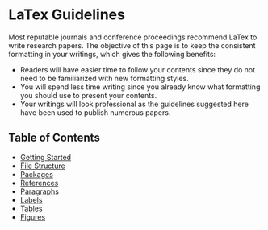LaTex Guidelines
=====

Most reputable journals and conference proceedings recommend LaTex to write research papers.
The objective of this page is to keep the consistent formatting in your writings, which gives the following benefits:

* Readers will have easier time to follow your contents since they do not need to be familiarized with new formatting styles.
* You will spend less time writing since you already know what formatting you should use to present your contents.
* Your writings will look professional as the guidelines suggested here have been used to publish numerous papers.

## Table of Contents

* [Getting Started](doc/getting_started.md)
* [File Structure](doc/file-structure.md)
* [Packages](doc/packages.md)
* [References](doc/references.md)
* [Paragraphs](doc/paragraphs.md)
* [Labels](doc/labels.md)
* [Tables](doc/tables.md)
* [Figures](doc/figures.md)







<!-- ## Paragraphs

* Put `\noindent` on any paragraph that
  * Starts at the top of the page,
  * Follows tables, figures, or algorithm boxes.
* Avoid paragraphs ending with only few words; in other words, avoid any line including only few words. -->
